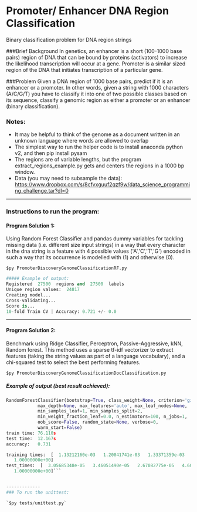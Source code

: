 # Promoter/ Enhancer DNA Region Classification
Binary classification problem for DNA region strings

###Brief Background
In genetics, an enhancer is a short (100-1000 base pairs) region of DNA that can be bound by proteins (activators) to increase the likelihood transcription will occur at a gene. Promoter is a similar sized region of the DNA that initiates transcription of a particular gene.

###Problem
Given a DNA region of 1000 base pairs, predict if it is an enhancer or a promoter. In other words, given a string with 1000 characters (A/C/G/T) you have to classify it into one of two possible classes based on its sequence, classify a genomic region as either a promoter or an enhancer (binary classification).

### Notes:
* It may be helpful to think of the genome as a document written in an unknown language where words are allowed to overlap
* The simplest way to run the helper code is to install anaconda python v2, and then pip install pysam
* The regions are of variable lengths, but the program extract_regions_example.py gets and centers the regions in a 1000 bp window.
* Data (you may need to subsample the data): https://www.dropbox.com/s/8cfvxguuf2qzf9w/data_science_programming_challenge.tar?dl=0


-------------
### Instructions to run the program:

#### Program Solution 1: 
Using Random Forest Classifier and pandas dummy variables for tackling missing data (i.e. different size input strings) in a way that every character in the dna string is a feature with 4 possible values ('A','C','T','G') encoded in such a way that its occurrence is modelled with (1) and otherwise (0).

`$py PromoterDiscoveryGenomeClassificationRF.py` 

```python
##### Example of output:
Registered  27500  regions and  27500  labels
Unique region values:  24817
Creating model...
Cross-validating...
Score is...
10-fold Train CV | Accuracy: 0.721 +/- 0.0
```

-------------
#### Program Solution 2: 
Benchmark using Ridge Classifier, Perceptron, Passive-Aggressive, kNN, Random forest. This method uses a sparse tf-idf vectorizer to extract features (taking the string values as part of a language vocabulary), and a chi-squared test to select the best performing features.

`$py PromoterDiscoveryGenomeClassificationDocClassification.py` 

##### Example of output (best result achieved):
```python
RandomForestClassifier(bootstrap=True, class_weight=None, criterion='gini',
            max_depth=None, max_features='auto', max_leaf_nodes=None,
            min_samples_leaf=1, min_samples_split=2,
            min_weight_fraction_leaf=0.0, n_estimators=100, n_jobs=1,
            oob_score=False, random_state=None, verbose=0,
            warm_start=False)
train time: 76.110s
test time:  12.167s
accuracy:   0.731

training times:  [  1.13212160e-03   1.20041741e-03   1.33371359e-03   9.37728209e-05
   1.00000000e+00]
test_times:  [  3.05685348e-05   3.46051490e-05   2.67082775e-05   4.60738087e-01
   1.00000000e+00]```


-------------
### To run the unittest: 

`$py tests/unittest.py`
